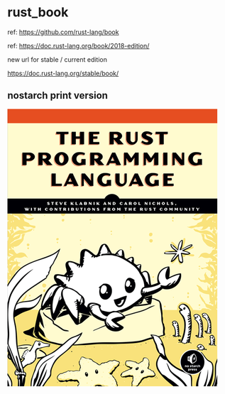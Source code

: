 # rust_book

ref: https://github.com/rust-lang/book

ref: https://doc.rust-lang.org/book/2018-edition/

new url for stable / current edition

https://doc.rust-lang.org/stable/book/

## nostarch print version

![](nostarch_rust.png)